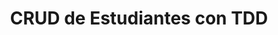 ---
title: "CRUD de Estudiantes con TDD"
description: "Un servicio backend para gestionar registros de estudiantes, desarrollado usando un enfoque de Desarrollo Guiado por Pruebas (TDD)."
publishDate: 2025-07-14
tags: ["Java", "Maven", "JUnit", "Mockito", "JaCoCo", "SQLite"]
category: "Testing"
imgSrc: "tdd-screenshot.png"
imgAlt: "Captura de pantalla de código de proyecto en IntelliJ IDEA CE"
url: "https://github.com/Tolevats/modulo-estudiantes-tdd"
---